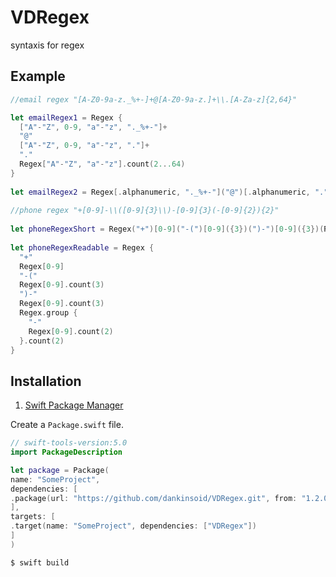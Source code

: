 # VDRegex
 syntaxis for regex
 ## Example
```swift
//email regex "[A-Z0-9a-z._%+-]+@[A-Z0-9a-z.]+\\.[A-Za-z]{2,64}"

let emailRegex1 = Regex {
  ["A"-"Z", 0-9, "a"-"z", "._%+-"]+
  "@"
  ["A"-"Z", 0-9, "a"-"z", "."]+
  "."
  Regex["A"-"Z", "a"-"z"].count(2...64)
}
 
let emailRegex2 = Regex[.alphanumeric, "._%+-"]("@")[.alphanumeric, "."](".")[.alphabetic].count(2...64)
 
//phone regex "+[0-9]-\\([0-9]{3}\\)-[0-9]{3}(-[0-9]{2}){2}"
 
let phoneRegexShort = Regex("+")[0-9]("-(")[0-9]({3})(")-")[0-9]({3})(Regex("-")[0-9]({2}))({2})
 
let phoneRegexReadable = Regex {
  "+"
  Regex[0-9]
  "-("
  Regex[0-9].count(3)
  ")-"
  Regex[0-9].count(3)
  Regex.group {
    "-"
    Regex[0-9].count(2)
  }.count(2)
}
```
 ## Installation
 1. [Swift Package Manager](https://github.com/apple/swift-package-manager)
 
 Create a `Package.swift` file.
 ```swift
 // swift-tools-version:5.0
 import PackageDescription
 
 let package = Package(
 name: "SomeProject",
 dependencies: [
 .package(url: "https://github.com/dankinsoid/VDRegex.git", from: "1.2.0")
 ],
 targets: [
 .target(name: "SomeProject", dependencies: ["VDRegex"])
 ]
 )
 ```
 ```ruby
 $ swift build
 ```
